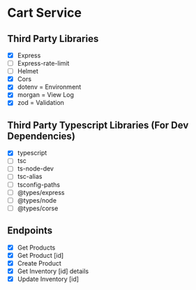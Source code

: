 # Cart Service

## Third Party Libraries

- [x] Express
- [ ] Express-rate-limit
- [ ] Helmet
- [x] Cors
- [x] dotenv = Environment
- [x] morgan = View Log
- [x] zod = Validation

## Third Party Typescript Libraries (For Dev Dependencies)

- [x] typescript
- [ ] tsc
- [ ] ts-node-dev
- [ ] tsc-alias
- [ ] tsconfig-paths
- [ ] @types/express
- [ ] @types/node
- [ ] @types/corse

## Endpoints

- [x] Get Products
- [x] Get Product [id]
- [x] Create Product
- [x] Get Inventory [id] details
- [x] Update Inventory [id]
